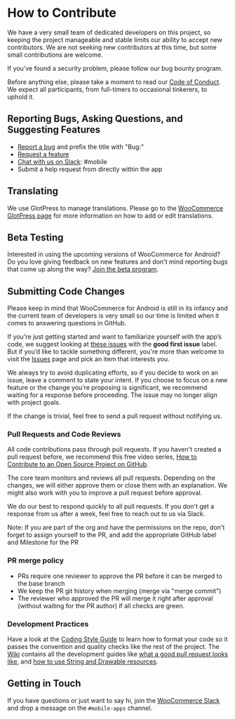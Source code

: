 # How to Contribute

We have a very small team of dedicated developers on this project, so keeping the project manageable and stable limits our ability to accept new contributors. We are not seeking new contributors at this time, but some small contributions are welcome.

If you’ve found a security problem, please follow our bug bounty program.

Before anything else, please take a moment to read our [Code of Conduct](CODE-OF-CONDUCT.md). We expect all participants, from full-timers to occasional tinkerers, to uphold it.

## Reporting Bugs, Asking Questions, and Suggesting Features

* [Report a bug](https://github.com/woocommerce/woocommerce-android/issues/new?template=Bug_report.md)  and prefix the title with "Bug:"
* [Request a feature](http://ideas.woocommerce.com/forums/133476-woocommerce?category_id=84283)
* [Chat with us on Slack](https://woocommerce.com/community-slack/): #mobile
* Submit a help request from directly within the app

## Translating

We use GlotPress to manage translations. Please go to the [WooCommerce GlotPress page](https://translate.wordpress.com/projects/woocommerce/) for more information on how to add or edit translations.

## Beta Testing

Interested in using the upcoming versions of WooCommerce for Android? Do you love giving feedback on new features and don't mind reporting bugs that come up along the way? [Join the beta program](https://woocommercehalo.wordpress.com/).

## Submitting Code Changes

Please keep in mind that WooCommerce for Android is still in its infancy and the current team of developers is very small so our time is limited when it comes to answering questions in GitHub.

 If you're just getting started and want to familiarize yourself with the app’s code, we suggest looking at [these issues](https://github.com/woocommerce/woocommerce-android/labels/good%20first%20issue) with the **good first issue** label. But if you’d like to tackle something different, you're more than welcome to visit the [Issues](https://github.com/woocommerce/woocommerce-android/issues) page and pick an item that interests you.

We always try to avoid duplicating efforts, so if you decide to work on an issue, leave a comment to state your intent. If you choose to focus on a new feature or the change you’re proposing is significant, we recommend waiting for a response before proceeding. The issue may no longer align with project goals.

If the change is trivial, feel free to send a pull request without notifying us.

### Pull Requests and Code Reviews

All code contributions pass through pull requests. If you haven't created a pull request before, we recommend this free video series, [How to Contribute to an Open Source Project on GitHub](https://egghead.io/courses/how-to-contribute-to-an-open-source-project-on-github).

The core team monitors and reviews all pull requests. Depending on the changes, we will either approve them or close them with an explanation. We might also work with you to improve a pull request before approval.

We do our best to respond quickly to all pull requests. If you don't get a response from us after a week, feel free to reach out to us via Slack.

Note: If you are part of the org and have the permissions on the repo, don't forget to assign yourself to the PR, and add the appropriate GitHub label and Milestone for the PR

### PR merge policy

* PRs require one reviewer to approve the PR before it can be merged to the base branch
* We keep the PR git history when merging (merge via "merge commit")
* The reviewer who approved the PR will merge it right after approval (without waiting for the PR author) if all checks are green.

### Development Practices

<!--TODO-->
Have a look at the [Coding Style Guide](https://github.com/woocommerce/woocommerce-android/wiki/Coding-Style) to learn how to format your code so it passes the convention and quality checks like the rest of the project. The [Wiki](https://github.com/woocommerce/woocommerce-android/wiki) contains all the development guides like [what a good pull request looks like](https://github.com/woocommerce/woocommerce-android/wiki/Pull-Request-Guidelines), and [how to use String and Drawable resources](https://github.com/woocommerce/woocommerce-android/wiki/Using-Android-Resources).

## Getting in Touch

If you have questions or just want to say hi, join the [WooCommerce Slack](https://woocommerce.com/community-slack/) and drop a message on the `#mobile-apps` channel.
